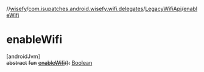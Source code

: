 //[wisefy](../../../index.md)/[com.isupatches.android.wisefy.wifi.delegates](../index.md)/[LegacyWifiApi](index.md)/[enableWifi](enable-wifi.md)

# enableWifi

[androidJvm]\
~~abstract~~ ~~fun~~ [~~enableWifi~~](enable-wifi.md)~~(~~~~)~~~~:~~ [Boolean](https://kotlinlang.org/api/latest/jvm/stdlib/kotlin/-boolean/index.html)
